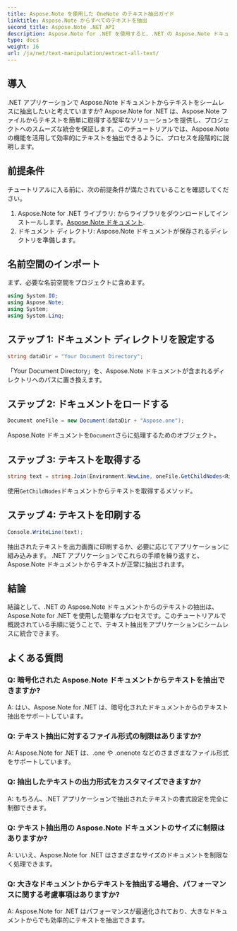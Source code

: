 ```yaml
---
title: Aspose.Note を使用した OneNote のテキスト抽出ガイド
linktitle: Aspose.Note からすべてのテキストを抽出
second_title: Aspose.Note .NET API
description: Aspose.Note for .NET を使用すると、.NET の Aspose.Note ドキュメントからテキストを簡単に抽出できます。シームレスな統合については、ステップバイステップのガイドに従ってください。
type: docs
weight: 16
url: /ja/net/text-manipulation/extract-all-text/
---
```

## 導入
.NET アプリケーションで Aspose.Note ドキュメントからテキストをシームレスに抽出したいと考えていますか? Aspose.Note for .NET は、Aspose.Note ファイルからテキストを簡単に取得する堅牢なソリューションを提供し、プロジェクトへのスムーズな統合を保証します。このチュートリアルでは、Aspose.Note の機能を活用して効率的にテキストを抽出できるように、プロセスを段階的に説明します。
## 前提条件
チュートリアルに入る前に、次の前提条件が満たされていることを確認してください。
1.  Aspose.Note for .NET ライブラリ: からライブラリをダウンロードしてインストールします。[Aspose.Note ドキュメント](https://reference.aspose.com/note/net/).
2. ドキュメント ディレクトリ: Aspose.Note ドキュメントが保存されるディレクトリを準備します。
## 名前空間のインポート
まず、必要な名前空間をプロジェクトに含めます。
```csharp
using System.IO;
using Aspose.Note;
using System;
using System.Linq;
```
## ステップ 1: ドキュメント ディレクトリを設定する
```csharp
string dataDir = "Your Document Directory";
```
「Your Document Directory」を、Aspose.Note ドキュメントが含まれるディレクトリへのパスに置き換えます。
## ステップ 2: ドキュメントをロードする
```csharp
Document oneFile = new Document(dataDir + "Aspose.one");
```
 Aspose.Note ドキュメントを`Document`さらに処理するためのオブジェクト。
## ステップ 3: テキストを取得する
```csharp
string text = string.Join(Environment.NewLine, oneFile.GetChildNodes<RichText>().Select(e => e.Text)) + Environment.NewLine;
```
使用`GetChildNodes`ドキュメントからテキストを取得するメソッド。
## ステップ 4: テキストを印刷する
```csharp
Console.WriteLine(text);
```
抽出されたテキストを出力画面に印刷するか、必要に応じてアプリケーションに組み込みます。
.NET アプリケーションでこれらの手順を繰り返すと、Aspose.Note ドキュメントからテキストが正常に抽出されます。
## 結論
結論として、.NET の Aspose.Note ドキュメントからのテキストの抽出は、Aspose.Note for .NET を使用した簡単なプロセスです。このチュートリアルで概説されている手順に従うことで、テキスト抽出をアプリケーションにシームレスに統合できます。
## よくある質問
### Q: 暗号化された Aspose.Note ドキュメントからテキストを抽出できますか?
A: はい、Aspose.Note for .NET は、暗号化されたドキュメントからのテキスト抽出をサポートしています。
### Q: テキスト抽出に対するファイル形式の制限はありますか?
A: Aspose.Note for .NET は、.one や .onenote などのさまざまなファイル形式をサポートしています。
### Q: 抽出したテキストの出力形式をカスタマイズできますか?
A: もちろん、.NET アプリケーションで抽出されたテキストの書式設定を完全に制御できます。
### Q: テキスト抽出用の Aspose.Note ドキュメントのサイズに制限はありますか?
A: いいえ、Aspose.Note for .NET はさまざまなサイズのドキュメントを制限なく処理できます。
### Q: 大きなドキュメントからテキストを抽出する場合、パフォーマンスに関する考慮事項はありますか?
A: Aspose.Note for .NET はパフォーマンスが最適化されており、大きなドキュメントからでも効率的にテキストを抽出できます。